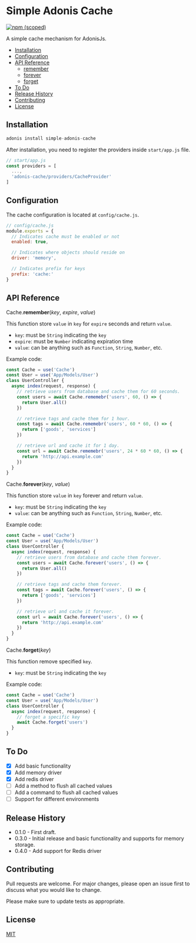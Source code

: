 # Simple Adonis Cache
[![npm (scoped)](https://img.shields.io/badge/npm-v0.4.0-blue.svg)](https://www.npmjs.com/package/simple-adonis-cache)

A simple cache mechanism for AdonisJs.

- [Installation](#installation)
- [Configuration](#configuration)
- [API Reference](#api-reference)
    - [remember](#remember)
    - [forever](#forever)
    - [forget](#forget)
- [To Do](#to-do)
- [Release History](#release-history)
- [Contributing](#contributing)
- [License](#license)

## Installation
<a name="installation"></a>

```js
adonis install simple-adonis-cache
```

After installation, you need to register the providers inside `start/app.js` file.

```javascript
// start/app.js
const providers = [
  ...,
  'adonis-cache/providers/CacheProvider'
]
```


## Configuration
<a name="configuration"></a>

The cache configuration is located at `config/cache.js`.
```javascript
// config/cache.js
module.exports = {
  // Indicates cache must be enabled or not
  enabled: true,

  // Indicates where objects should reside on
  driver: 'memory',

  // Indicates prefix for keys
  prefix: 'cache:'
}
```

## API Reference
<a name="api-reference"></a>

Cache.<b>remember</b>(<i>key</i>, <i>expire</i>, <i>value</i>)
<a name="remember"></a>

This function store `value` in `key` for `expire` seconds and return `value`.

- `key`: must be `String` indicating the `key`
- `expire`: must be `Number` indicating expiration time
- `value`: can be anything such as `Function`, `String`, `Number`, etc.

Example code:
```javascript
const Cache = use('Cache')
const User = use('App/Models/User')
class UserController {
  async index(request, response) {
    // retrieve users from database and cache them for 60 seconds.
    const users = await Cache.rememebr('users', 60, () => {
      return User.all()
    })

    // retrieve tags and cache them for 1 hour.
    const tags = await Cache.rememebr('users', 60 * 60, () => {
      return ['goods', 'services']
    })

    // retrieve url and cache it for 1 day.
    const url = await Cache.rememebr('users', 24 * 60 * 60, () => {
      return 'http://api.example.com'
    })
  }
}
```

Cache.<b>forever</b>(<i>key</i>,  <i>value</i>)
<a name="forever"></a>

This function store `value` in `key` forever and return `value`.

- `key`: must be `String` indicating the `key`
- `value`: can be anything such as `Function`, `String`, `Number`, etc.

Example code:
```javascript
const Cache = use('Cache')
const User = use('App/Models/User')
class UserController {
  async index(request, response) {
    // retrieve users from database and cache them forever.
    const users = await Cache.forever('users', () => {
      return User.all()
    })

    // retrieve tags and cache them forever.
    const tags = await Cache.forever('users', () => {
      return ['goods', 'services']
    })

    // retrieve url and cache it forever.
    const url = await Cache.forever('users', () => {
      return 'http://api.example.com'
    })
  }
}
```

Cache.<b>forget</b>(<i>key</i>)
<a name="forget"></a>

This function remove specified `key`.

- `key`: must be `String` indicating the `key`

Example code:
```javascript
const Cache = use('Cache')
const User = use('App/Models/User')
class UserController {
  async index(request, response) {
    // forget a specific key
    await Cache.forget('users')
  }
}
```

## To Do
<a name="to-do"></a>

- [x] Add basic functionality
- [x] Add memory driver
- [x] Add redis driver
- [ ] Add a method to flush all cached values
- [ ] Add a command to flush all cached values
- [ ] Support for different environments

## Release History
<a name="release-history"></a>

- 0.1.0 - First draft.
- 0.3.0 - Initial release and basic functionality and supports for memory storage.
- 0.4.0 - Add support for Redis driver

## Contributing
<a name="contributing"></a>

Pull requests are welcome. For major changes, please open an issue first to discuss what you would like to change.

Please make sure to update tests as appropriate.

## License
<a name="license"></a>

[MIT](https://choosealicense.com/licenses/mit/)
